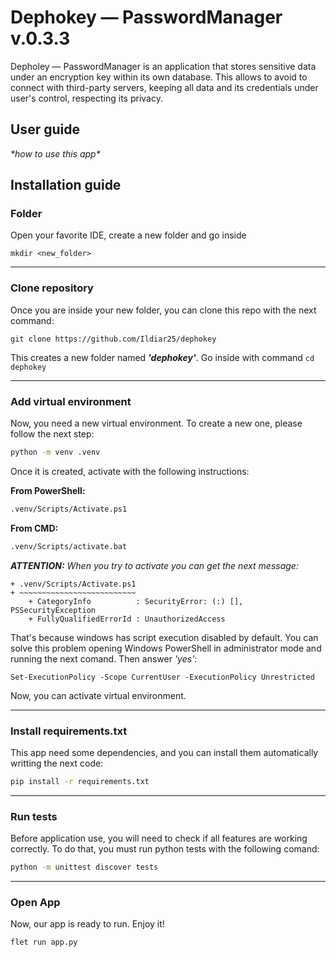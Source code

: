 
# Dephokey — PasswordManager v.0.3.3 

Depholey — PasswordManager is an application that stores sensitive data under an encryption key within its own database. 
This allows to avoid to connect with third-party servers, keeping all data and its credentials under user's control, 
respecting its privacy.

## User guide

_\*how to use this app\*_

## Installation guide

### Folder
Open your favorite IDE, create a new folder and go inside
```
mkdir <new_folder>
```

---

### Clone repository
Once you are inside your new folder, you can clone this repo with the next command:
```
git clone https://github.com/Ildiar25/dephokey
```
This creates a new folder named ___'dephokey'___. Go inside with command `cd dephokey`

---

### Add virtual environment
Now, you need a new virtual environment. To create a new one, please follow the next step:
```bash
python -m venv .venv
```
Once it is created, activate with the following instructions:

**From PowerShell:**
```bash
.venv/Scripts/Activate.ps1
```

**From CMD:**
```bash
.venv/Scripts/activate.bat
```

*__ATTENTION:__ When you try to activate you can get the next message:*
```
+ .venv/Scripts/Activate.ps1
+ ~~~~~~~~~~~~~~~~~~~~~~~~~~
    + CategoryInfo          : SecurityError: (:) [], PSSecurityException
    + FullyQualifiedErrorId : UnauthorizedAccess
```

That's because windows has script execution disabled by default.
You can solve this problem opening Windows PowerShell in administrator mode and running the next comand. Then answer 
_'yes'_:
```
Set-ExecutionPolicy -Scope CurrentUser -ExecutionPolicy Unrestricted
```

Now, you can activate virtual environment.

---

### Install requirements.txt
This app need some dependencies, and you can install them automatically writting the next code:

```bash
pip install -r requirements.txt
```

---

### Run tests
Before application use, you will need to check if all features are working correctly. To do that, you must run 
python tests with the following comand:

```bash
python -m unittest discover tests
```

---

### Open App
Now, our app is ready to run. Enjoy it!

```bash
flet run app.py
```
